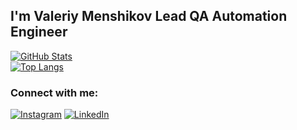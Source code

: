 ## I'm Valeriy Menshikov Lead QA Automation Engineer

[![GitHub Stats](https://github-readme-stats.vercel.app/api?username=ValeriyMenshikov&theme=dark&show_icons=true&hide=issues,contribs)](https://github.com/ValeriyMenshikov/)  
[![Top Langs](https://github-readme-stats.vercel.app/api/top-langs/?username=ValeriyMenshikov&theme=dark&langs_count=8&layout=compact)](https://github.com/ValeriyMenshikov/)


### Connect with me:
[![Instagram](https://img.shields.io/badge/-instagram-090909?style=for-the-badge&logo=instagram)](https://www.instagram.com/menshikov_valeriy)
[![LinkedIn](https://img.shields.io/badge/-linkedin-090909?style=for-the-badge&logo=linkedin)](https://www.linkedin.com/in/valeriy-menshikov/)
